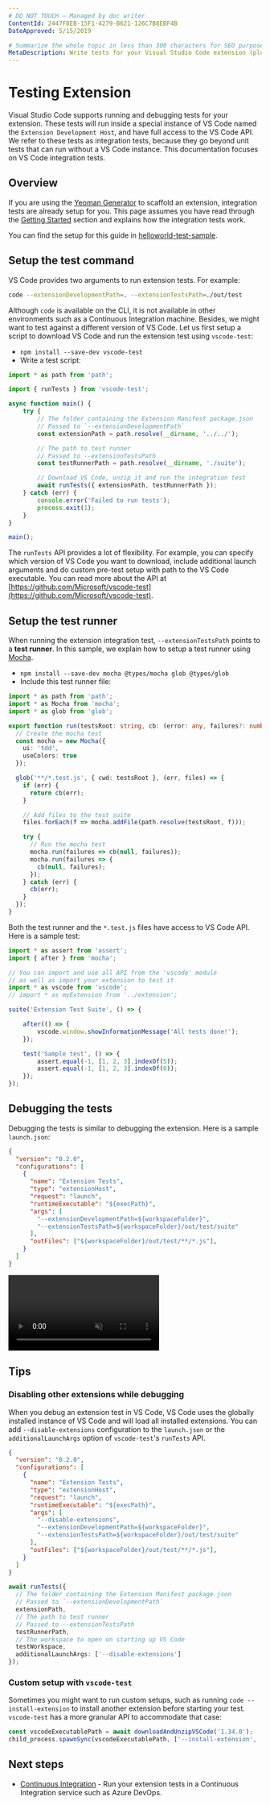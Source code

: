 ```yaml
---
# DO NOT TOUCH — Managed by doc writer
ContentId: 2447F8EB-15F1-4279-B621-126C7B8EBF4B
DateApproved: 5/15/2019

# Summarize the whole topic in less than 300 characters for SEO purpose
MetaDescription: Write tests for your Visual Studio Code extension (plug-in).
---
```


# Testing Extension

Visual Studio Code supports running and debugging tests for your extension. These tests will run inside a special instance of VS Code named the `Extension Development Host`, and have full access to the VS Code API. We refer to these tests as integration tests, because they go beyond unit tests that can run without a VS Code instance. This documentation focuses on VS Code integration tests.

## Overview

If you are using the [Yeoman Generator](https://code.visualstudio.com/api/get-started/your-first-extension) to scaffold an extension, integration tests are already setup for you. This page assumes you have read through the [Getting Started](https://code.visualstudio.com/api/get-started/your-first-extension) section and explains how the integration tests work.

You can find the setup for this guide in [helloworld-test-sample](https://github.com/microsoft/vscode-extension-samples/tree/master/helloworld-test-sample).

## Setup the test command

VS Code provides two arguments to run extension tests. For example:

```bash
code --extensionDevelopmentPath=. --extensionTestsPath=./out/test
```

Although `code` is available on the CLI, it is not available in other environments such as a Continuous Integration machine. Besides, we might want to test against a different version of VS Code. Let us first setup a script to download VS Code and run the extension test using `vscode-test`:

- `npm install --save-dev vscode-test`
- Write a test script:

```ts
import * as path from 'path';

import { runTests } from 'vscode-test';

async function main() {
	try {
		// The folder containing the Extension Manifest package.json
		// Passed to `--extensionDevelopmentPath`
		const extensionPath = path.resolve(__dirname, '../../');

		// The path to test runner
		// Passed to --extensionTestsPath
		const testRunnerPath = path.resolve(__dirname, './suite');

		// Download VS Code, unzip it and run the integration test
		await runTests({ extensionPath, testRunnerPath });
	} catch (err) {
		console.error('Failed to run tests');
		process.exit(1);
	}
}

main();
```

The `runTests` API provides a lot of flexibility. For example, you can specify which version of VS Code you want to download, include additional launch arguments and do custom pre-test setup with path to the VS Code executable. You can read more about the API at [https://github.com/Microsoft/vscode-test](https://github.com/Microsoft/vscode-test).

## Setup the test runner

When running the extension integration test, `--extensionTestsPath` points to a **test runner**. In this sample, we explain how to setup a test runner using [Mocha](https://mochajs.org/).

- `npm install --save-dev mocha @types/mocha glob @types/glob`
- Include this test runner file:

```ts
import * as path from 'path';
import * as Mocha from 'mocha';
import * as glob from 'glob';

export function run(testsRoot: string, cb: (error: any, failures?: number) => void): void {
  // Create the mocha test
  const mocha = new Mocha({
    ui: 'tdd',
    useColors: true
  });

  glob('**/*.test.js', { cwd: testsRoot }, (err, files) => {
    if (err) {
      return cb(err);
    }

    // Add files to the test suite
    files.forEach(f => mocha.addFile(path.resolve(testsRoot, f)));

    try {
      // Run the mocha test
      mocha.run(failures => cb(null, failures));
      mocha.run(failures => {
        cb(null, failures);
      });
    } catch (err) {
      cb(err);
    }
  });
}
```

Both the test runner and the `*.test.js` files have access to VS Code API. Here is a sample test:

```ts
import * as assert from 'assert';
import { after } from 'mocha';

// You can import and use all API from the 'vscode' module
// as well as import your extension to test it
import * as vscode from 'vscode';
// import * as myExtension from '../extension';

suite('Extension Test Suite', () => {

	after(() => {
		vscode.window.showInformationMessage('All tests done!');
	});

	test('Sample test', () => {
		assert.equal(-1, [1, 2, 3].indexOf(5));
		assert.equal(-1, [1, 2, 3].indexOf(0));
	});
});
```

## Debugging the tests

Debugging the tests is similar to debugging the extension. Here is a sample `launch.json`:

```json
{
  "version": "0.2.0",
  "configurations": [
    {
      "name": "Extension Tests",
      "type": "extensionHost",
      "request": "launch",
      "runtimeExecutable": "${execPath}",
      "args": [
        "--extensionDevelopmentPath=${workspaceFolder}",
        "--extensionTestsPath=${workspaceFolder}/out/test/suite"
      ],
      "outFiles": ["${workspaceFolder}/out/test/**/*.js"],
    }
  ]
}
```

<video autoplay loop muted playsinline controls>
  <source src="/api/working-with-extensions/testing-extension/debug.mp4" type="video/mp4">
</video>

## Tips

### Disabling other extensions while debugging

When you debug an extension test in VS Code, VS Code uses the globally installed instance of VS Code and will load all installed extensions. You can add `--disable-extensions` configuration to the `launch.json` or the `additionalLaunchArgs` option of `vscode-test`'s `runTests` API.

```json
{
  "version": "0.2.0",
  "configurations": [
    {
      "name": "Extension Tests",
      "type": "extensionHost",
      "request": "launch",
      "runtimeExecutable": "${execPath}",
      "args": [
        "--disable-extensions",
        "--extensionDevelopmentPath=${workspaceFolder}",
        "--extensionTestsPath=${workspaceFolder}/out/test/suite"
      ],
      "outFiles": ["${workspaceFolder}/out/test/**/*.js"],
    }
  ]
}
```

```ts
await runTests({
  // The folder containing the Extension Manifest package.json
  // Passed to `--extensionDevelopmentPath`
  extensionPath,
  // The path to test runner
  // Passed to --extensionTestsPath
  testRunnerPath,
  // The workspace to open on starting up VS Code
  testWorkspace,
  additionalLaunchArgs: ['--disable-extensions']
});
```

### Custom setup with `vscode-test`

Sometimes you might want to run custom setups, such as running `code --install-extension` to install another extension before starting your test. `vscode-test` has a more granular API to accommodate that case:

```ts
const vscodeExecutablePath = await downloadAndUnzipVSCode('1.34.0');
child_process.spawnSync(vscodeExecutablePath, ['--install-extension', '<PATH-TO-VSIX>']);
```

## Next steps

- [Continuous Integration](/api/working-with-extensions/continuous-integration) - Run your extension tests in a Continuous Integration service such as Azure DevOps.
